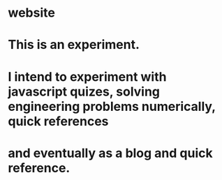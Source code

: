 # website
# This is an experiment. 
# I intend to experiment with javascript quizes, solving engineering problems numerically, quick references
# and eventually as a blog and quick reference.
